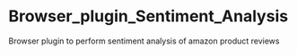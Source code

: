 # Browser_plugin_Sentiment_Analysis
Browser plugin to perform sentiment analysis of amazon product reviews
